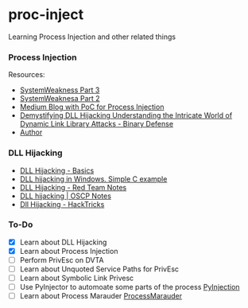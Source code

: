 # proc-inject
Learning Process Injection and other related things

### Process Injection
Resources: 

- [SystemWeakness Part 3](https://systemweakness.com/win32api-with-python3-part-iii-injection-6dd3c1b99c90)
- [SystemWeaknesa Part 2](https://systemweakness.com/win32api-with-python3-part-ii-amsi-30d7318e82ff)
- [Medium Blog with PoC for Process Injection](https://medium.com/@0xey/t1055-001-process-injection-dll-injection-64dc14719faa)
- [Demystifying DLL Hijacking Understanding the Intricate World of Dynamic Link Library Attacks - Binary Defense](https://www.binarydefense.com/resources/blog/demystifying-dll-hijacking-understanding-the-intricate-world-of-dynamic-link-library-attacks/)
- [Author](https://medium.com/@cpu0x00)


### DLL Hijacking

- [DLL Hijacking - Basics](https://medium.com/techzap/dll-hijacking-part-1-basics-b6dfb8260cf1)
- [DLL hijacking in Windows. Simple C example](https://cocomelonc.github.io/pentest/2021/09/24/dll-hijacking-1.html)
- [DLL Hijacking - Red Team Notes](https://www.ired.team/offensive-security/privilege-escalation/t1038-dll-hijacking)
- [DLL hijacking | OSCP Notes](https://notchxor.github.io/oscp-notes/4-win-privesc/6-dll-hijacking/)
- [Dll Hijacking - HackTricks](https://book.hacktricks.xyz/windows-hardening/windows-local-privilege-escalation/dll-hijacking)


### To-Do
- [x] Learn about DLL Hijacking
- [x] Learn about Process Injection
- [ ] Perform PrivEsc on DVTA
- [ ] Learn about Unquoted Service Paths for PrivEsc
- [ ] Learn about Symbolic Link Privesc
- [ ] Use PyInjector to automoate some parts of the process [PyInjection](https://github.com/kmaork/pyinjector)
- [ ] Learn about Process Marauder [ProcessMarauder](https://github.com/0xDeadcell/ProcessMarauder)
